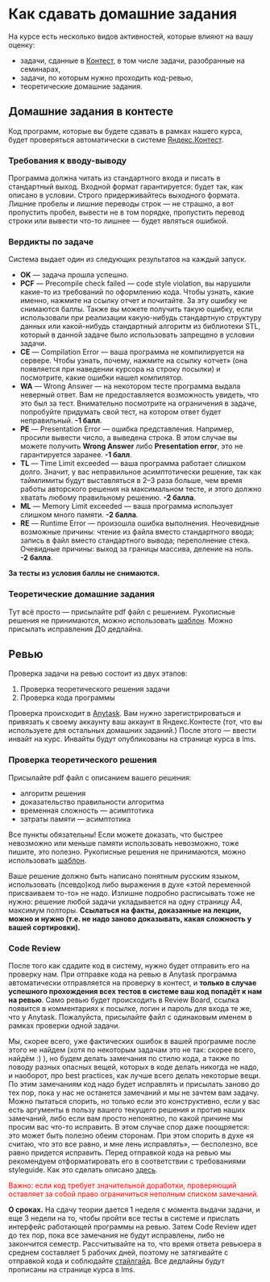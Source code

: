 # Как сдавать домашние задания

На курсе есть несколько видов активностей, которые влияют на вашу оценку:
* задачи, сданные в [Контест](https://contest.yandex.ru), в том числе задачи, разобранные на семинарах,
* задачи, по которым нужно проходить код-ревью,
* теоретические домашние задания.

## Домашние задания в контесте
Код программ, которые вы будете сдавать в рамках нашего курса, будет проверяться автоматически в системе [Яндекс.Контест](https://contest.yandex.ru).

### Требования к вводу-выводу 
Программа должна читать из стандартного входа и писать в стандартный выход. Входной формат гарантируется: будет так, как описано в условии. Строго придерживайтесь выходного формата. Лишние пробелы и лишние переводы строк &mdash; не страшно, а вот пропустить пробел, вывести не в том порядке, пропустить перевод строки или вывести что-то лишнее &mdash; будет являться ошибкой.

### Вердикты по задаче

Система выдает один из следующих результатов на каждый запуск.

* **OK** &mdash; задача прошла успешно.
* **PCF** &mdash; Precompile check failed &mdash; code style violation, вы нарушили какие-то из требований по оформлению кода. Чтобы узнать, какие именно, нажмите на ссылку отчет и почитайте. За эту ошибку не снимаются баллы. Также вы можете получить такую ошибку, если использовали при реализации какую-нибудь стандартную структуру данных или какой-нибудь стандартный алгоритм из библиотеки STL, который в данной задаче было использовать запрещено в условии задачи.
* **CE** &mdash; Compilation Error &mdash; ваша программа не компилируется на сервере. Чтобы узнать, почему, нажмите на ссылку «отчет» (она появляется при наведении курсора на строку посылки) и посмотрите, какие ошибки нашел компилятор.
* **WA** &mdash; Wrong Answer &mdash; на некотором тесте программа выдала неверный ответ. Вам не предоставляется возможность увидеть, что это был за тест. Внимательно посмотрите на ограничения в задаче, попробуйте придумать свой тест, на котором ответ будет неправильный. **-1 балл**.
* **PE** &mdash; Presentation Error &mdash; ошибка представления. Например, просили вывести число, а выведена строка. В этом случае вы можете получить **Wrong Answer** либо **Presentation error**, это не гарантируется заранее. **-1 балл**.
* **TL** &mdash; Time Limit exceeded &mdash; ваша программа работает слишком долго. Значит, у вас неправильное асимптотически решение, так как таймлимиты будут выставляться в 2&ndash;3 раза больше, чем время работы авторского решения на максимальном тесте, и этого должно хватать любому правильному решению. **-2 балла**.
* **ML** &mdash; Memory Limit exceeded &mdash; ваша программа использует слишком много памяти. **-2 балла**.
* **RE** &mdash; Runtime Error &mdash; произошла ошибка выполнения. Неочевидные возможные причины: чтение из файла вместо стандартного ввода; запись в файл вместо стандартного вывода; переполнение стека. Очевидные причины: выход за границы массива, деление на ноль. **-2 балла**.

**За тесты из условия баллы не снимаются.**


### Теоретические домашние задания
Тут всё просто &mdash; присылайте pdf файл с решением. Рукописные решения не принимаются, можно использовать [шаблон](https://www.overleaf.com/read/rrdzfpprjmpt). 
Можно присылать исправления ДО дедлайна.


## Ревью

Проверка задачи на ревью состоит из двух этапов:
1. Проверка теоретического решения задачи
2. Проверка кода программы

Проверка происходит в [Anytask](https://anytask.org/). Вам нужно зарегистрироваться и привязать к своему аккаунту ваш аккаунт в Яндекс.Контесте (тот, что вы используете для остальных домашних заданий.) После этого &mdash; ввести инвайт на курс. Инвайты будут опубликованы на странице курса в lms.

### Проверка теоретического решения
Присылайте pdf файл с описанием вашего решения:
* алгоритм решения
* доказательство правильности алгоритма
* временная сложность &mdash; асимптотика
* затраты памяти &mdash; асимптотика

Все пункты обязательны!
Если можете доказать, что быстрее невозможно или меньше памяти использовать невозможно, тоже пишите, это полезно. Рукописные решения не принимаются, можно использовать [шаблон](https://www.overleaf.com/read/rrdzfpprjmpt).

Ваше решение должно быть написано понятным русским языком, использовать (псевдо)код либо выражения в духе «этой переменной присваиваем то-то» не надо. Излишне подробно расписывать тоже не нужно: решение любой задачи укладывается на одну страницу A4, максимум полторы. **Ссылаться на факты, доказанные на лекции, можно и нужно (т.е. не надо заново доказывать, какая сложность у вашей сортировки).**

### Code Review

После того как сдадите код в систему, нужно будет отправить его на проверку нам.
При отправке кода на ревью в Anytask программа автоматически отправляется на проверку в контест, и **только в случае успешного прохождения всех тестов в системе ваш код попадёт к нам на ревью**. Само ревью будет происходить в Review Board, ссылка появится в комментариях к посылке, логин и пароль для входа те же, что у Anytask. Пожалуйста, присылайте файл с одинаковым именем в рамках проверки одной задачи.

Мы, скорее всего, уже фактических ошибок в вашей программе после этого не найдем (хотя по некоторым задачам это не так: скорее всего, найдём :) ), но будем делать замечания по стилю кода, а также по поводу разных опасных вещей, которых в коде делать никогда не надо, и наоборот, про best practices, как лучше всего делать некоторые вещи. По этим замечаниям код надо будет исправлять и присылать заново до тех пор, пока у нас не останется замечаний и мы не зачтем вам задачу. Можно пытаться спорить, но только если это конструктивно, если у вас есть аргументы в пользу вашего текущего решения и против наших замечаний, либо если вам просто непонятно, по какой причине мы просим вас что-то исправить. В этом случае спор даже поощряется: это может быть полезно обеим сторонам.  При этом спорить в духе «я считаю, что это все равно, и мне лень исправлять», &mdash; бесполезно, все равно придется исправить.
Перед отправкой кода на ревью мы рекомендуем отформатировать его в соответствии с требованиями styleguide. Как это сделать описано [здесь](./environment.md).

<span style="color:red">Важно: если код требует значительной доработки, проверяющий оставляет за собой право ограничиться неполным списком замечаний.</span>

**О сроках.** На сдачу теории дается 1 неделя с момента выдачи задачи, и еще 3 недели на то, чтобы пройти все тесты в системе и прислать интерфейс работающей программы на ревью. Затем Code Review идет до тех пор, пока все замечания не будут исправлены, либо не закончится семестр. Рассчитывайте на то, что время ответа ревьюера в среднем составляет 5 рабочих дней, поэтому не затягивайте с отправкой кода и соблюдайте [стайлгайд](./styleguide.md).
Все дедлайны будут прописаны на странице курса в lms.